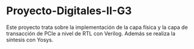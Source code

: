 # Proyecto-Digitales-II-G3
Este proyecto trata sobre la implementación de la capa física y la capa de transacción de PCIe a nivel de RTL con Verilog. Además se realiza la síntesis con Yosys.
